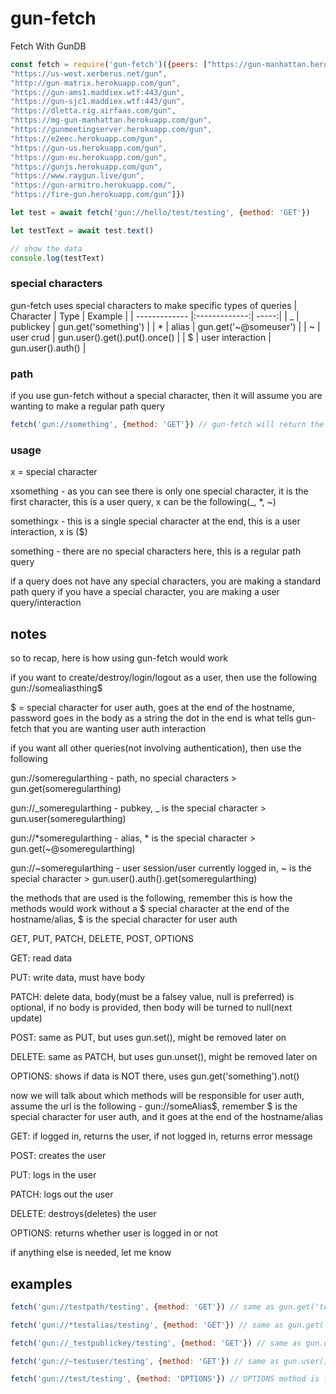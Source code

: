 # gun-fetch

Fetch With GunDB

```javascript
const fetch = require('gun-fetch')({peers: ["https://gun-manhattan.herokuapp.com/gun",
"https://us-west.xerberus.net/gun",
"http://gun-matrix.herokuapp.com/gun",
"https://gun-ams1.maddiex.wtf:443/gun",
"https://gun-sjc1.maddiex.wtf:443/gun",
"https://dletta.rig.airfaas.com/gun",
"https://mg-gun-manhattan.herokuapp.com/gun",
"https://gunmeetingserver.herokuapp.com/gun",
"https://e2eec.herokuapp.com/gun",
"https://gun-us.herokuapp.com/gun",
"https://gun-eu.herokuapp.com/gun",
"https://gunjs.herokuapp.com/gun",
"https://www.raygun.live/gun",
"https://gun-armitro.herokuapp.com/",
"https://fire-gun.herokuapp.com/gun"]})

let test = await fetch('gun://hello/test/testing', {method: 'GET'})

let testText = await test.text()

// show the data
console.log(testText)
```
### special characters
gun-fetch uses special characters to make specific types of queries
| Character        | Type           | Example  |
| ------------- |:-------------:| -----:|
| _ | publickey | gun.get('something') |
| * | alias     |   gun.get('~@someuser') |
| ~ | user crud      |  gun.user().get().put().once()   |
| $ | user interaction     |  gun.user().auth() |

### path
if you use gun-fetch without a special character, then it will assume you are wanting to make a regular path query
```javascript
fetch('gun://something', {method: 'GET'}) // gun-fetch will return the result of gun.get('something')
```

### usage
x = special character

xsomething - as you can see there is only one special character, it is the first character, this is a user query, x can be the following(_, *, ~)

somethingx - this is a single special character at the end, this is a user interaction, x is ($)

something - there are no special characters here, this is a regular path query

if a query does not have any special characters, you are making a standard path query
if you have a special character, you are making a user query/interaction

## notes
so to recap, here is how using gun-fetch would work

if you want to create/destroy/login/logout as a user, then use the following
gun://somealiasthing$

$ = special character for user auth, goes at the end of the hostname, password goes in the body as a string the dot in the end is what tells gun-fetch that you are wanting user auth interaction

if you want all other queries(not involving authentication), then use the following

gun://someregularthing - path, no special characters > gun.get(someregularthing)

gun://_someregularthing - pubkey, _ is the special character > gun.user(someregularthing)

gun://*someregularthing - alias, * is the special character > gun.get(~@someregularthing)

gun://~someregularthing - user session/user currently logged in, ~ is the special character > gun.user().auth().get(someregularthing)

the methods that are used is the following, remember this is how the methods would work without a $ special character at the end of the hostname/alias, $ is the special character for user auth

GET, PUT, PATCH, DELETE, POST, OPTIONS

GET: read data

PUT: write data, must have body

PATCH: delete data, body(must be a falsey value, null is preferred) is optional, if no body is provided, then body will be turned to null(next update)

POST: same as PUT, but uses gun.set(), might be removed later on

DELETE: same as PATCH, but uses gun.unset(), might be removed later on

OPTIONS: shows if data is NOT there, uses gun.get('something').not()

now we will talk about which methods will be responsible for user auth, assume the url is the following - gun://someAlias$, remember $ is the special character for user auth, and it goes at the end of the hostname/alias

GET: if logged in, returns the user, if not logged in, returns error message

POST: creates the user

PUT: logs in the user

PATCH: logs out the user

DELETE: destroys(deletes) the user

OPTIONS: returns whether user is logged in or not

if anything else is needed, let me know

## examples
```javascript
fetch('gun://testpath/testing', {method: 'GET'}) // same as gun.get('testpath').get('testing')

fetch('gun://*testalias/testing', {method: 'GET'}) // same as gun.get('~@testalias').get('testing')

fetch('gun://_testpublickey/testing', {method: 'GET'}) // same as gun.user('testpublickey').get('testing')

fetch('gun://~testuser/testing', {method: 'GET'}) // same as gun.user().get('testing')

fetch('gun://test/testing', {method: 'OPTIONS'}) // OPTIONS method is for the NOT query, the result is gun.get('test').get('testing').not(data => {data is not found})
```